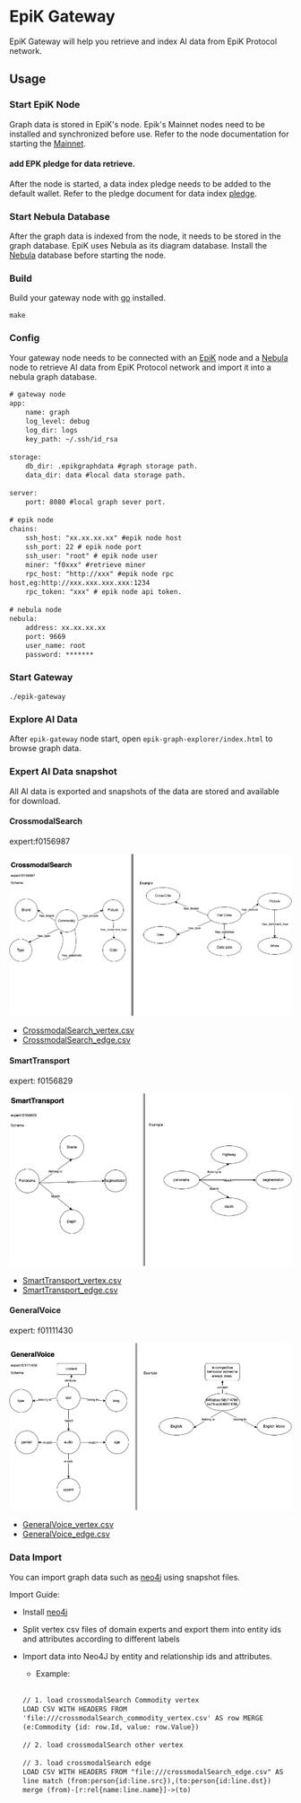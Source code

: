 # EpiK Gateway

EpiK Gateway will help you retrieve and index AI data from EpiK Protocol network.

## Usage

### Start EpiK Node
Graph data is stored in EpiK's node. Epik's Mainnet nodes need to be installed and synchronized before use. Refer to the node documentation for starting the [Mainnet](https://github.com/EpiK-Protocol/go-epik/wiki/How-to-join-Mainnet).

#### add EPK pledge for data retrieve.
After the node is started, a data index pledge needs to be added to the default wallet. Refer to the pledge document for data index [pledge](https://github.com/EpiK-Protocol/go-epik/wiki/How-to-join-Mainnet#8-pledge-for-retrieval).

### Start Nebula Database
After the graph data is indexed from the node, it needs to be stored in the graph database. EpiK uses Nebula as its diagram database. Install the [Nebula](https://docs.nebula-graph.io/2.6.1/) database before starting the node.

### Build 
Build your gateway node with [go](https://go.dev/) installed.

```
make
```

### Config
Your gateway node needs to be connected with an [EpiK](https://github.com/epiK-Protocol/go-epik) node and a [Nebula](https://docs.nebula-graph.io/2.6.1/) node to retrieve AI data from EpiK Protocol network and import it into a nebula graph database.

```
# gateway node
app:
    name: graph
    log_level: debug
    log_dir: logs
    key_path: ~/.ssh/id_rsa

storage:
    db_dir: .epikgraphdata #graph storage path.
    data_dir: data #local data storage path.

server:
    port: 8080 #local graph sever port.

# epik node
chains: 
    ssh_host: "xx.xx.xx.xx" #epik node host
    ssh_port: 22 # epik node port
    ssh_user: "root" # epik node user
    miner: "f0xxx" #retrieve miner
    rpc_host: "http://xxx" #epik node rpc host,eg:http://xxx.xxx.xxx.xxx:1234
    rpc_token: "xxx" # epik node api token.

# nebula node
nebula:
    address: xx.xx.xx.xx
    port: 9669
    user_name: root
    password: *******
```

### Start Gateway

```
./epik-gateway
```

### Explore AI Data

After `epik-gateway` node start, open `epik-graph-explorer/index.html` to browse graph data.

### Expert AI Data snapshot

All AI data is exported and snapshots of the data are stored and available for download.

#### CrossmodalSearch

expert:f0156987

![alt Schema and Example](doc/CrossmodalSearch.png)



* [CrossmodalSearch_vertex.csv](https://s3.ap-northeast-1.amazonaws.com/cdn.epikg.com/expert-data/20220413/CrossmodalSearch_vertex.csv)
* [CrossmodalSearch_edge.csv](https://s3.ap-northeast-1.amazonaws.com/cdn.epikg.com/expert-data/20220413/CrossmodalSearch_edge.csv)

#### SmartTransport

expert: f0156829

![alt Schema and Example](doc/SmartTransport.png)

* [SmartTransport_vertex.csv](https://s3.ap-northeast-1.amazonaws.com/cdn.epikg.com/expert-data/20220413/SmartTransport_vertex.csv)
* [SmartTransport_edge.csv](https://s3.ap-northeast-1.amazonaws.com/cdn.epikg.com/expert-data/20220413/SmartTransport_edge.csv)

#### GeneralVoice

expert: f01111430

![alt Schema and Example](doc/GeneralVoice.png)

* [GeneralVoice_vertex.csv](https://s3.ap-northeast-1.amazonaws.com/cdn.epikg.com/expert-data/20220413/GeneralVoice_vertex.csv)
* [GeneralVoice_edge.csv](https://s3.ap-northeast-1.amazonaws.com/cdn.epikg.com/expert-data/20220413/GeneralVoice_edge.csv)

### Data Import

You can import graph data such as [neo4j](https://neo4j.com/developer/guide-import-csv/) using snapshot files.

Import Guide:

* Install [neo4j](https://neo4j.com/docs/getting-started/current/get-started-with-neo4j/)
* Split vertex csv files of domain experts and export them into entity ids and attributes according to different labels
* Import data into Neo4J by entity and relationship ids and attributes.
    * Example:

    ```
    
    // 1. load crossmodalSearch Commodity vertex
    LOAD CSV WITH HEADERS FROM 'file:///crossmodalSearch_commodity_vertex.csv' AS row MERGE (e:Commodity {id: row.Id, value: row.Value})
    
    // 2. load crossmodalSearch other vertex

    // 3. load crossmodalSearch edge
   LOAD CSV WITH HEADERS FROM "file:///crossmodalSearch_edge.csv" AS line match (from:person{id:line.src}),(to:person{id:line.dst})
   merge (from)-[r:rel{name:line.name}]->(to)

    ```
